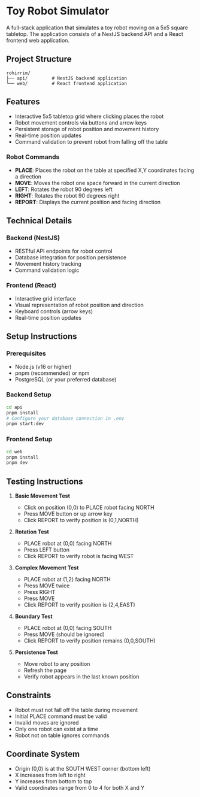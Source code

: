 # Toy Robot Simulator

A full-stack application that simulates a toy robot moving on a 5x5 square tabletop. The application consists of a NestJS backend API and a React frontend web application.

## Project Structure

```
rohirrim/
├── api/         # NestJS backend application
└── web/         # React frontend application
```

## Features

- Interactive 5x5 tabletop grid where clicking places the robot
- Robot movement controls via buttons and arrow keys
- Persistent storage of robot position and movement history
- Real-time position updates
- Command validation to prevent robot from falling off the table

### Robot Commands

- **PLACE**: Places the robot on the table at specified X,Y coordinates facing a direction
- **MOVE**: Moves the robot one space forward in the current direction
- **LEFT**: Rotates the robot 90 degrees left
- **RIGHT**: Rotates the robot 90 degrees right
- **REPORT**: Displays the current position and facing direction

## Technical Details

### Backend (NestJS)
- RESTful API endpoints for robot control
- Database integration for position persistence
- Movement history tracking
- Command validation logic

### Frontend (React)
- Interactive grid interface
- Visual representation of robot position and direction
- Keyboard controls (arrow keys)
- Real-time position updates

## Setup Instructions

### Prerequisites
- Node.js (v16 or higher)
- pnpm (recommended) or npm
- PostgreSQL (or your preferred database)

### Backend Setup
```bash
cd api
pnpm install
# Configure your database connection in .env
pnpm start:dev
```

### Frontend Setup
```bash
cd web
pnpm install
pnpm dev
```

## Testing Instructions

1. **Basic Movement Test**
   - Click on position (0,0) to PLACE robot facing NORTH
   - Press MOVE button or up arrow key
   - Click REPORT to verify position is (0,1,NORTH)

2. **Rotation Test**
   - PLACE robot at (0,0) facing NORTH
   - Press LEFT button
   - Click REPORT to verify robot is facing WEST

3. **Complex Movement Test**
   - PLACE robot at (1,2) facing NORTH
   - Press MOVE twice
   - Press RIGHT
   - Press MOVE
   - Click REPORT to verify position is (2,4,EAST)

4. **Boundary Test**
   - PLACE robot at (0,0) facing SOUTH
   - Press MOVE (should be ignored)
   - Click REPORT to verify position remains (0,0,SOUTH)

5. **Persistence Test**
   - Move robot to any position
   - Refresh the page
   - Verify robot appears in the last known position

## Constraints

- Robot must not fall off the table during movement
- Initial PLACE command must be valid
- Invalid moves are ignored
- Only one robot can exist at a time
- Robot not on table ignores commands

## Coordinate System

- Origin (0,0) is at the SOUTH WEST corner (bottom left)
- X increases from left to right
- Y increases from bottom to top
- Valid coordinates range from 0 to 4 for both X and Y

